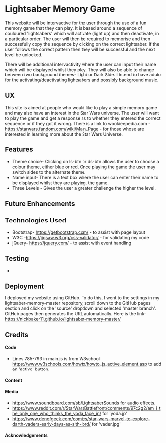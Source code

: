 # Lightsaber Memory Game
This website will be intervactive for the user through the use of a fun memory game that they can play.
It is based around a sequence of couloured 'lightsabers' which will activate (light up) and then deactivate, in a 
particular order. The user will then be required to memorise and then successfully copy the sequence by clicking
on the correct lightsaber. If the user follows the correct pattern then they will be successful and the next level 
be unlocked.

There will be additional intervactivity where the user can input their name which will be displayed whilst they
play. They will also be able to change between two background themes- Light or Dark Side. I intend to have aduio for
the activating/deactivating lightsabers and possibly background music.

## UX
This site is aimed at people who would like to play a simple memory game and may also have an interest in the Star Wars
universe.
The user will want to play the game and get a response as to whether they entered the correct sequence or if they
got it wrong.
There is a link to wookieepedia.com - https://starwars.fandom.com/wiki/Main_Page - for those whose are interested in learning
 more about the Star Wars Universe.

## Features
* Theme choice- Clicking on ls-btn or ds-btn allows the user to choose a colour theme, either blue or red. Once playing the game the user may switch sides
                to the alternate theme.
* Name input- There is a text box where the user can enter their name to be displayed whilst they are playing.
              the game. 
* Three Levels - Gives the user a greater challenge the higher the level.

## Future Enhancements

## Technologies Used
* Bootstrap- https://getbootstrap.com/ - to assist with page layout
* W3C -https://jigsaw.w3.org/css-validator/ - for validating my code
* jQuery- https://jquery.com/ - to assist with event handling

## Testing
* 




## Deployment
I deployed my website using GitHub. To do this, I went to the settings in my lightsaber-memory-master repository,
scroll down to the GitHub pages section and click on the 'source' dropdown and selected 'master branch'. GitHub pages
then generates the URL automatically. Here is the link- https://nickbaker11.github.io/lightsaber-memory-master/

## Credits
#### Code
* Lines 785-793 in main.js is from W3school https://www.w3schools.com/howto/howto_js_active_element.asp to add an 'active' button.

#### Content


#### Media      
* https://www.soundboard.com/sb/LightsaberSounds for audio effects.
* https://www.reddit.com/r/StarWarsBattlefront/comments/97c2g2/am_i_the_only_one_who_thinks_the_yoda_face_in/ for   'yoda.jp'
* https://www.denofgeek.com/comics/star-wars-marvel-to-explore-darth-vaders-early-days-as-sith-lord/ for             'vader.jpg'
#### Acknowledgements

